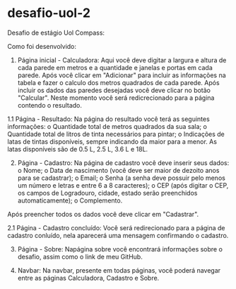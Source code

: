 # desafio-uol-2
Desafio de estágio Uol Compass:

Como foi desenvolvido:

1. Página inicial - Calculadora:
Aqui você deve digitar a largura e altura de cada parede em metros e a quantidade e janelas e portas em cada parede. 
Após você clicar em "Adicionar" para incluir as informações na tabela e fazer o calculo dos metros quadrados de cada parede.
Após incluir os dados das paredes desejadas você deve clicar no botão "Calcular". Neste momento você será redicrecionado para a página contendo o resultado.

1.1 Página - Resultado:
Na página do resultado você terá as seguintes informações:
o Quantidade total de metros quadrados da sua sala;
o Quantidade total de litros de tinta necessários para pintar;
o Indicações de latas de tintas disponíveis, sempre indicando da maior para a menor. As latas disponíveis são de 0.5 L, 2.5 L, 3.6 L e 18L.

2. Página - Cadastro:
Na página de cadastro você deve inserir seus dados:
o Nome;
o Data de nascimento (você deve ser maior de dezoito anos para se cadastrar);
o Email;
o Senha (a senha deve possuir pelo menos um número e letras e entre 6 a 8 caracteres);
o CEP (após digitar o CEP, os campos de Logradouro, cidade, estado serão preenchidos automaticamente);
o Complemento.

Após preencher todos os dados você deve clicar em "Cadastrar". 

2.1 Página - Cadastro concluído:
Você será redirecionado para a página de cadastro conluído, nela aparecerá uma mensagem confirmando o cadastro.

3. Página - Sobre:
Napágina sobre você encontrará informações sobre o desafio, assim como o link de meu GitHub.

4. Navbar:
Na navbar, presente em todas páginas, você poderá navegar entre as páginas Calculadora, Cadastro e Sobre.
